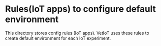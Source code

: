 # Rules(IoT apps) to configure default environment 

This directory stores config rules (IoT apps). VetIoT uses these rules to create default environment for each IoT experiment.
